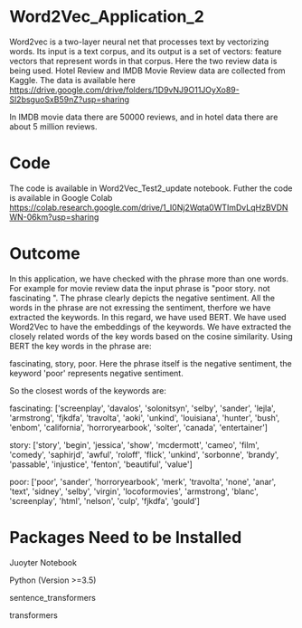 # Word2Vec_Application_2

Word2vec is a two-layer neural net that processes text by vectorizing words. Its input is a text corpus, and its output is a set of vectors: feature vectors that represent words in that corpus. Here the two review data is being used. Hotel Review and IMDB Movie Review data are collected from Kaggle. The data is available here https://drive.google.com/drive/folders/1D9vNJ9O11JOyXo89-Sl2bsguoSxB59nZ?usp=sharing

In IMDB movie data there are 50000 reviews, and in hotel data there are about 5 million reviews.

# Code

The code is available in Word2Vec_Test2_update notebook. Futher the code is available in Google Colab https://colab.research.google.com/drive/1_I0Nj2Wqta0WTImDvLqHzBVDNWN-06km?usp=sharing

# Outcome

In this application, we have checked with the phrase more than one words. For example for movie review data the input phrase is "poor story. not fascinating ". The phrase clearly depicts the negative sentiment. All the words in the phrase are not exressing the sentiment, therfore we have extracted the keywords. In this regard, we have used BERT. We have used Word2Vec to have the embeddings of the keywords. We have extracted the closely related words of the key words based on the cosine similarity. Using BERT the key words in the phrase are:


fascinating, story,  poor. Here the phrase itself is the negative sentiment, the keyword 'poor' represents negative sentiment. 

So the closest words of the keywords are:


fascinating:  ['screenplay', 'davalos', 'solonitsyn', 'selby', 'sander', 'lejla', 'armstrong', 'fjkdfa', 'travolta', 'aoki', 'unkind', 'louisiana', 'hunter', 'bush', 'enbom', 'california', 'horroryearbook', 'solter', 'canada', 'entertainer']


story:  ['story', 'begin', 'jessica', 'show', 'mcdermott', 'cameo', 'film', 'comedy', 'saphirjd', 'awful', 'roloff', 'flick', 'unkind', 'sorbonne', 'brandy', 'passable', 'injustice', 'fenton', 'beautiful', 'value']


poor:  ['poor', 'sander', 'horroryearbook', 'merk', 'travolta', 'none', 'anar', 'text', 'sidney', 'selby', 'virgin', 'locoformovies', 'armstrong', 'blanc', 'screenplay', 'html', 'nelson', 'culp', 'fjkdfa', 'gould']




# Packages Need to be Installed

Juoyter Notebook

Python (Version >=3.5)

sentence_transformers

transformers
